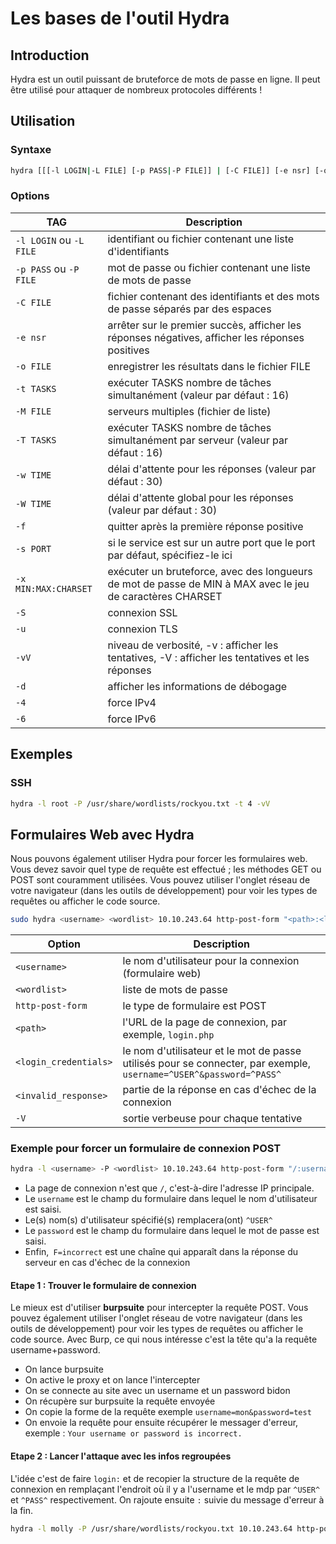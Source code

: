 # Les bases de l'outil Hydra

## Introduction

Hydra est un outil puissant de bruteforce de mots de passe en ligne. Il peut être utilisé pour attaquer de nombreux protocoles différents !

## Utilisation

### Syntaxe

```bash
hydra [[[-l LOGIN|-L FILE] [-p PASS|-P FILE]] | [-C FILE]] [-e nsr] [-o FILE] [-t TASKS] [-M FILE [-T TASKS]] [-w TIME] [-W TIME] [-f] [-s PORT] [-x MIN:MAX:CHARSET] [-SuvVd46] [service://server[:PORT][/OPT]]
```

### Options

TAG | Description
--- | ---
`-l LOGIN` ou `-L FILE` | identifiant ou fichier contenant une liste d'identifiants
`-p PASS` ou `-P FILE` | mot de passe ou fichier contenant une liste de mots de passe
`-C FILE` | fichier contenant des identifiants et des mots de passe séparés par des espaces
`-e nsr` | arrêter sur le premier succès, afficher les réponses négatives, afficher les réponses positives
`-o FILE` | enregistrer les résultats dans le fichier FILE
`-t TASKS` | exécuter TASKS nombre de tâches simultanément (valeur par défaut : 16)
`-M FILE` | serveurs multiples (fichier de liste)
`-T TASKS` | exécuter TASKS nombre de tâches simultanément par serveur (valeur par défaut : 16)
`-w TIME` | délai d'attente pour les réponses (valeur par défaut : 30)
`-W TIME` | délai d'attente global pour les réponses (valeur par défaut : 30)
`-f` | quitter après la première réponse positive
`-s PORT` | si le service est sur un autre port que le port par défaut, spécifiez-le ici
`-x MIN:MAX:CHARSET` | exécuter un bruteforce, avec des longueurs de mot de passe de MIN à MAX avec le jeu de caractères CHARSET
`-S` | connexion SSL
`-u` | connexion TLS
`-vV` | niveau de verbosité, -v : afficher les tentatives, -V : afficher les tentatives et les réponses
`-d` | afficher les informations de débogage
`-4` | force IPv4
`-6` | force IPv6



## Exemples

### SSH

```bash
hydra -l root -P /usr/share/wordlists/rockyou.txt -t 4 -vV
```
## Formulaires Web avec Hydra

Nous pouvons également utiliser Hydra pour forcer les formulaires web. Vous devez savoir quel type de requête est effectué ; les méthodes GET ou POST sont couramment utilisées. Vous pouvez utiliser l'onglet réseau de votre navigateur (dans les outils de développement) pour voir les types de requêtes ou afficher le code source.

```bash	
sudo hydra <username> <wordlist> 10.10.243.64 http-post-form "<path>:<login_credentials>:<invalid_response>"
```

Option | Description
--- | ---
`<username>` | le nom d'utilisateur pour la connexion (formulaire web)
`<wordlist>` | liste de mots de passe
`http-post-form`| le type de formulaire est POST
`<path>` | l'URL de la page de connexion, par exemple, `login.php`
`<login_credentials>` | le nom d'utilisateur et le mot de passe utilisés pour se connecter, par exemple, `username=^USER^&password=^PASS^`
`<invalid_response>` | partie de la réponse en cas d'échec de la connexion
`-V` | sortie verbeuse pour chaque tentative

### Exemple pour forcer un formulaire de connexion POST

```bash
hydra -l <username> -P <wordlist> 10.10.243.64 http-post-form "/:username=^USER^&password=^PASS^:F=incorrect" -V
```

* La page de connexion n'est que `/`, c'est-à-dire l'adresse IP principale.
* Le `username` est le champ du formulaire dans lequel le nom d'utilisateur est saisi.
* Le(s) nom(s) d'utilisateur spécifié(s) remplacera(ont) `^USER^`
* Le `password` est le champ du formulaire dans lequel le mot de passe est saisi.
* Enfin,` F=incorrect` est une chaîne qui apparaît dans la réponse du serveur en cas d'échec de la connexion

#### Etape 1 : Trouver le formulaire de connexion

Le mieux est d'utiliser **burpsuite** pour intercepter la requête POST. Vous pouvez également utiliser l'onglet réseau de votre navigateur (dans les outils de développement) pour voir les types de requêtes ou afficher le code source. Avec Burp, ce qui nous intéresse c'est la tête qu'a la requête username+password.

* On lance burpsuite
* On active le proxy et on lance l'intercepter
* On se connecte au site avec un username et un password bidon
* On récupère sur burpsuite la requête envoyée
* On copie la forme de la requête exemple `username=mon&password=test`
* On envoie la requête pour ensuite récupérer le messager d'erreur, exemple : `Your username or password is incorrect.`

#### Etape 2 : Lancer l'attaque avec les infos regroupées

L'idée c'est de faire `login:` et de recopier la structure de la requête de connexion en remplaçant l'endroit où il y a l'username et le mdp par `^USER^` et `^PASS^` respectivement. On rajoute ensuite `:` suivie du message d'erreur à la fin.

```bash
hydra -l molly -P /usr/share/wordlists/rockyou.txt 10.10.243.64 http-post-form "/login:username=^USER^&password=^PASS^:Your username or password is incorrect." -V
```

